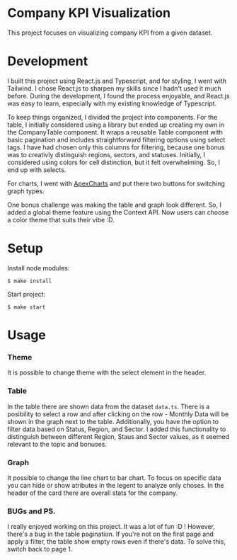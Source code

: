# Company KPI Visualization

This project focuses on visualizing company KPI from a given dataset.

# Development

I built this project using React.js and Typescript, and for styling, I went with Tailwind. I chose React.js to sharpen my skills since I hadn't used it much before. During the development, I found the process enjoyable, and React.js was easy to learn, especially with my existing knowledge of Typescript.

To keep things organized, I divided the project into components. For the table, I initially considered using a library but ended up creating my own in the CompanyTable component. It wraps a reusable Table component with basic pagination and includes straightforward filtering options using select tags. I have had chosen only this columns for filtering, because one bonus was to creativly distinguish regions, sectors, and statuses. Initially, I considered using colors for cell distinction, but it felt overwhelming. So, I end up with selects.

For charts, I went with [ApexCharts](https://apexcharts.com/) and put there two buttons for switching graph types.

One bonus challenge was making the table and graph look different. So, I added a global theme feature using the Context API. Now users can choose a color theme that suits their vibe :D.

# Setup

Install node modules:

`$ make install`

Start project:

`$ make start`

# Usage

### Theme

It is possible to change theme with the select element in the header.

### Table

In the table there are shown data from the dataset `data.ts`. There is a posibility to select a row and after clicking on the row - Monthly Data will be shown in the graph next to the table. Additionally, you have the option to filter data based on Status, Region, and Sector. I added this functionality to distinguish between different Region, Staus and Sector values, as it seemed relevant to the topic and bonuses.

### Graph

It possible to change the line chart to bar chart. To focus on specific data you can hide or show atributes in the legent to analyze only choses. In the header of the card there are overall stats for the company.

### BUGs and PS.

I really enjoyed working on this project. It was a lot of fun :D ! However, there's a bug in the table pagination. If you're not on the first page and apply a filter, the table show empty rows even if there's data. To solve this, switch back to page 1.
